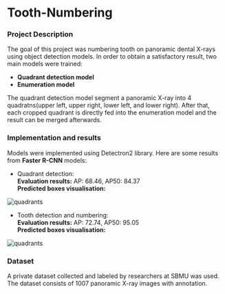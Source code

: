 # Tooth-Numbering

### Project Description
The goal of this project was numbering tooth on panoramic dental X-rays using object detection models. In order to obtain a satisfactory result, two main models were trained:
 - **Quadrant detection model**
 - **Enumeration model**

The quadrant detection model segment a panoramic X-ray  into 4 quadratns(upper left, upper right, lower left, and lower right). After that, each cropped quadrant is directly fed into the enumeration model and the result can be merged afterwards.

### Implementation and results
Models were implemented using Detectron2 library. Here are some results from **Faster R-CNN** models:  
- Quadrant detection:  
**Evaluation results:** AP: 68.46, AP50: 84.37  
**Predicted boxes visualisation:** 

![quadrants](https://i.ibb.co/swmMbN7/download-5.png)
- Tooth detection and numbering:  
**Evaluation results:** AP: 72.74, AP50: 95.05  
**Predicted boxes visualisation:** 
  
![quadrants](https://i.ibb.co/cJ90MTT/download.png)
### Dataset
A private dataset collected and labeled by researchers at SBMU was used. The dataset consists of 1007 panoramic X-ray images with annotation.
